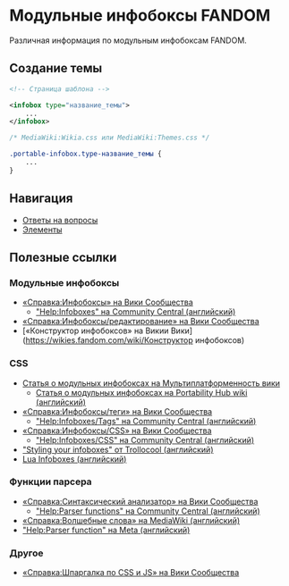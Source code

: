 # Модульные инфобоксы FANDOM
Различная информация по модульным инфобоксам FANDOM.

## Создание темы

```xml
<!-- Страница шаблона -->

<infobox type="название_темы">
	...
</infobox>
```

```css
/* MediaWiki:Wikia.css или MediaWiki:Themes.css */

.portable-infobox.type-название_темы {
	...
}
```

## Навигация

* [Ответы на вопросы](faq.md)
* [Элементы](elements/_main.md)

## Полезные ссылки
### Модульные инфобоксы

* [«Справка:Инфобоксы» на Вики Сообщества](https://community.fandom.com/ru/wiki/Справка:Инфобоксы)
  * ["Help:Infoboxes" на Community Central (английский)](https://community.fandom.com/wiki/Help:Infoboxes)
* [«Справка:Инфобоксы/редактирование» на Вики Сообщества](https://community.fandom.com/ru/wiki/Справка:Инфобоксы/редактирование)
* [«Конструктор инфобоксов» на Викии Вики](https://wikies.fandom.com/wiki/Конструктор инфобоксов)

### CSS

* [Статья о модульных инфобоксах на Мультиплатформенность вики](https://portability.fandom.com/ru/wiki/Модульные_инфобоксы)
  * [Статья о модульных инфобоксах на Portability Hub wiki (английский)](https://portability.fandom.com/wiki/Portable_Infoboxes)
* [«Справка:Инфобоксы/теги» на Вики Сообщества](https://community.fandom.com/ru/wiki/Справка:Инфобоксы/теги)
  * ["Help:Infoboxes/Tags" на Community Central (английский)](https://community.fandom.com/wiki/Help:Infoboxes/Tags)
* [«Справка:Инфобоксы/CSS» на Вики Сообщества](https://community.fandom.com/ru/wiki/Справка:Инфобоксы/CSS)
  * ["Help:Infoboxes/CSS" на Community Central (английский)](https://community.fandom.com/wiki/Help:Infoboxes/CSS)
* ["Styling your infoboxes" от Trollocool (английский)](https://community.fandom.com/wiki/User_blog:Trollocool/Styling_your_infoboxes)
* [Lua Infoboxes (английский)](https://portability.fandom.com/wiki/Lua_Infoboxes)
### Функции парсера
* [«Справка:Синтаксический анализатор» на Вики Сообщества](https://community.fandom.com/ru/wiki/Справка:Синтаксический_анализатор)
  * ["Help:Parser functions" на Community Central (английский)](https://community.fandom.com/wiki/Help:Parser_functions)
* [«Справка:Волшебные слова» на MediaWiki (английский)](http://mediawiki.org/wiki/Help:Magic_words/ru)
* ["Help:Parser function" на Meta (английский)](https://meta.wikimedia.org/wiki/Help:Parser_function)
### Другое
* [«Справка:Шпаргалка по CSS и JS» на Вики Сообщества](https://community.fandom.com/ru/wiki/Справка:Шпаргалка_по_CSS_и_JS)
